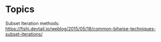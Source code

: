 # Topics 
Subset Iteration methods: https://fishi.devtail.io/weblog/2015/05/18/common-bitwise-techniques-subset-iterations/
